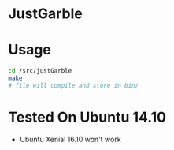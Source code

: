 # JustGarble


# Usage

```sh
cd /src/justGarble
make 
# file will compile and store in bin/
```

# Tested On Ubuntu 14.10 
- Ubuntu Xenial 16.10 won't work
    
